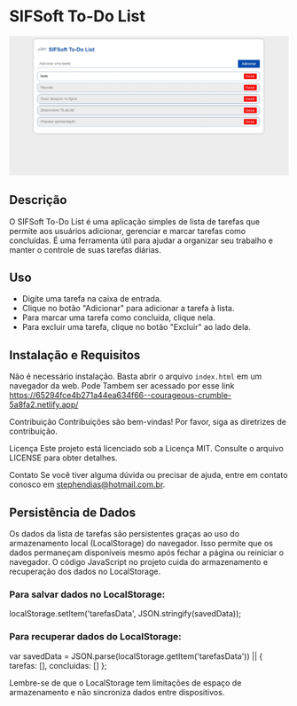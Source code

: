 # SIFSoft To-Do List

![To-Do List Screenshot](screenshot.png)

## Descrição

O SIFSoft To-Do List é uma aplicação simples de lista de tarefas que permite aos usuários adicionar, gerenciar e marcar tarefas como concluídas. É uma ferramenta útil para ajudar a organizar seu trabalho e manter o controle de suas tarefas diárias.

## Uso

- Digite uma tarefa na caixa de entrada.
- Clique no botão "Adicionar" para adicionar a tarefa à lista.
- Para marcar uma tarefa como concluída, clique nela.
- Para excluir uma tarefa, clique no botão "Excluir" ao lado dela.

## Instalação e Requisitos

Não é necessário instalação. Basta abrir o arquivo `index.html` em um navegador da web.
Pode Tambem ser acessado por esse link https://65294fce4b271a44ea634f66--courageous-crumble-5a8fa2.netlify.app/

Contribuição
Contribuições são bem-vindas! Por favor, siga as diretrizes de contribuição.

Licença
Este projeto está licenciado sob a Licença MIT. Consulte o arquivo LICENSE para obter detalhes.

Contato
Se você tiver alguma dúvida ou precisar de ajuda, entre em contato conosco em stephendias@hotmail.com.br.

## Persistência de Dados
Os dados da lista de tarefas são persistentes graças ao uso do armazenamento local (LocalStorage) do navegador. Isso permite que os dados permaneçam disponíveis mesmo após fechar a página ou reiniciar o navegador. O código JavaScript no projeto cuida do armazenamento e recuperação dos dados no LocalStorage.

### Para salvar dados no LocalStorage:
localStorage.setItem('tarefasData', JSON.stringify(savedData));

### Para recuperar dados do LocalStorage:
var savedData = JSON.parse(localStorage.getItem('tarefasData')) || { tarefas: [], concluidas: [] };

Lembre-se de que o LocalStorage tem limitações de espaço de armazenamento e não sincroniza dados entre dispositivos.
